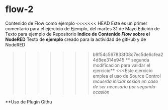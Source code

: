 # flow-2
Contenido de Flow como ejemplo
<<<<<<< HEAD
Este es un primer comentario para el ejercicio de Ejemplo, del martes 31 de Mayo
Edición de Texto para ejemplo de Repositorio
**Indice de Contenido _Flow_ sobre el NodeRED**
Texto de **ejemplo** creado para la actividad de gitHub y de NodeRED
>>>>>>> b9f54c567833f08c7ec5de6cfea24d8ee314e945
** segunda modificación para validar el ejercicio**
<<<Este ejercicio emplea el uso de Source Control
_recuerda iniciar sesión en caso de ser necesario por segunda ocasión_

**Uso de Plugin Githu